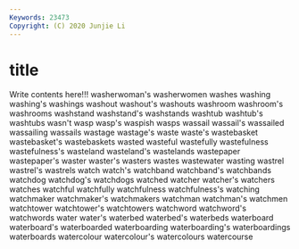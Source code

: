 ```yaml
---
Keywords: 23473
Copyright: (C) 2020 Junjie Li
---
```


# title

Write contents here!!!
washerwoman's 
washerwomen 
washes 
washing
washing's 
washings 
washout 
washout's 
washouts 
washroom 
washroom's 
washrooms 
washstand 
washstand's
washstands 
washtub 
washtub's 
washtubs 
wasn't 
wasp 
wasp's 
waspish 
wasps 
wassail
wassail's 
wassailed 
wassailing 
wassails 
wastage 
wastage's 
waste 
waste's 
wastebasket 
wastebasket's
wastebaskets 
wasted 
wasteful 
wastefully 
wastefulness 
wastefulness's 
wasteland 
wasteland's 
wastelands 
wastepaper
wastepaper's 
waster 
waster's 
wasters 
wastes 
wastewater 
wasting 
wastrel 
wastrel's 
wastrels
watch 
watch's 
watchband 
watchband's 
watchbands 
watchdog 
watchdog's 
watchdogs 
watched 
watcher
watcher's 
watchers 
watches 
watchful 
watchfully 
watchfulness 
watchfulness's 
watching 
watchmaker 
watchmaker's
watchmakers 
watchman 
watchman's 
watchmen 
watchtower 
watchtower's 
watchtowers 
watchword 
watchword's 
watchwords
water 
water's 
waterbed 
waterbed's 
waterbeds 
waterboard 
waterboard's 
waterboarded 
waterboarding 
waterboarding's
waterboardings 
waterboards 
watercolour 
watercolour's 
watercolours 
watercourse 
